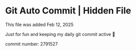 # Git Auto Commit | Hidden File

This file was added Feb 12, 2025

Just for fun and keeping my daily git commit active 🤪

commit number: 2791527

